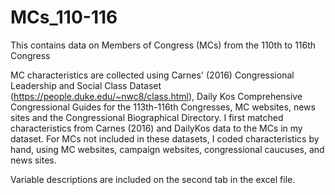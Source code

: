# MCs_110-116
This contains data on Members of Congress (MCs) from the 110th to 116th Congress 

MC characteristics are collected using Carnes' (2016) Congressional Leadership and Social Class Dataset (https://people.duke.edu/~nwc8/class.html), Daily Kos Comprehensive Congressional Guides for the 113th-116th Congresses, MC websites, news sites and the Congressional Biographical Directory. I first matched characteristics from Carnes (2016) and DailyKos data to the MCs in my dataset. For MCs not included in these datasets, I coded characteristics by hand, using MC websites, campaign websites, congressional caucuses, and news sites. 

Variable descriptions are included on the second tab in the excel file. 
